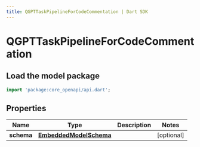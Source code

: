 ```yaml
---
title: QGPTTaskPipelineForCodeCommentation | Dart SDK
---
```


# QGPTTaskPipelineForCodeCommentation

## Load the model package
```dart
import 'package:core_openapi/api.dart';
```

## Properties
Name | Type | Description | Notes
------------ | ------------- | ------------- | -------------
**schema** | [**EmbeddedModelSchema**](EmbeddedModelSchema) |  | [optional] 




